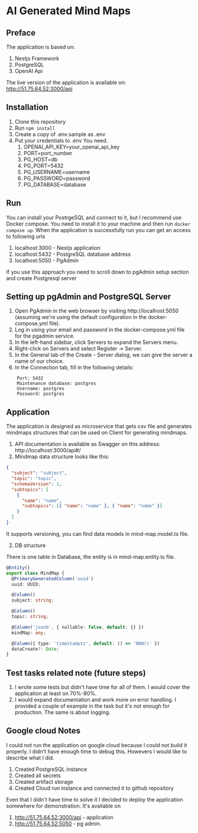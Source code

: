 # AI Generated Mind Maps

## Preface

The application is based on:

1. Nestjs Framework
2. PostgreSQL
3. OpenAI Api

The live version of the application is available on: http://51.75.64.52:3000/api

## Installation

1. Clone this repository
2. Run `npm install`
3. Create a copy of .env.sample as .env
4. Put your credentials to .env You need.
   1. OPENAI_API_KEY=your_openai_api_key
   2. PORT=port_number
   3. PG_HOST=db
   4. PG_PORT=5432
   5. PG_USERNAME=username
   6. PG_PASSWORD=password
   7. PG_DATABASE=database

## Run

You can install your PostrgeSQL and connect to it, but I recommend use Docker compose. You need to install it to your machine and then run `docker compose up`.
When the application is successfully run you can get an access to following urls

1. localhost:3000 - Nestjs application
2. localhost:5432 - PostgreSQL database address
3. localhost:5050 - PgAdmin

If you use this approach you need to scroll down to pgAdmin setup section and create Postgresql server

## Setting up pgAdmin and PostgreSQL Server

1. Open PgAdmin in the web browser by visiting http://localhost:5050 (assuming we're using the default configuration in the docker-compose.yml file).
2. Log in using your email and password in the docker-compose.yml file for the pgadmin service.
3. In the left-hand sidebar, click Servers to expand the Servers menu.
4. Right-click on Servers and select Register -> Server.
5. In the General tab of the Create - Server dialog, we can give the server a name of our choice.
6. In the Connection tab, fill in the following details:

```Host name/address: db
    Port: 5432
    Maintenance database: postgres
    Username: postgres
    Password: postgres
```

## Application

The application is designed as microservice that gets csv file and generates mindmaps structures that can be used on Client for generating mindmaps.

1. API documentation is available as Swagger on this address: http://localhost:3000/api#/
2. Mindmap data structure looks like this:

```json
{
  "subject": "subject",
  "topic": "topic",
  "schemaVersion": 1,
  "subtopics": [
    {
      "name": "name",
      "subtopics": [{ "name": "name" }, { "name": "name" }]
    }
  ]
}
```
It supports versioning, you can find data models in mind-map.model.ts file.

2. DB structure

There is one table in Database, the entity is in mind-map.entity.ts file.

```typescript
@Entity()
export class MindMap {
  @PrimaryGeneratedColumn('uuid')
  uuid: UUID;

  @Column()
  subject: string;

  @Column()
  topic: string;

  @Column('jsonb', { nullable: false, default: {} })
  mindMap: any;

  @Column({ type: 'timestamptz', default: () => 'NOW()' })
  dataCreate?: Date;
}
```

## Test tasks related note (future steps)

1. I wrote some tests but didn't have time for all of them. I would cover the application at least on 70%-80%.
2. I would expand documentation and work more on error handling. I provided a couple of example in the task but it's not enough for production. The same is about logging.

## Google cloud Notes

I could not run the application on google cloud because I could not build it properly. I didn't have enough time to debug this. Howevers I would like to describe what I did.

1. Created PostgreSQL instance
2. Created all secrets
3. Created artifact storage
4. Created Cloud run instance and connected it to github repository

Even that I didn't have time to solve it I decided to deploy the application somewhere for demonstration. It's available on

1. http://51.75.64.52:3000/api - application
2. http://51.75.64.52:5050 - pg admin.
